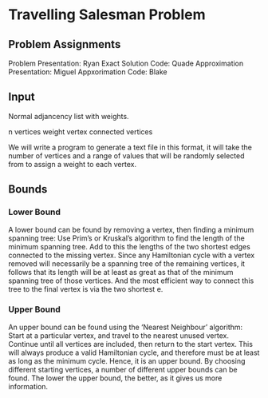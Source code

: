 # Travelling Salesman Problem

## Problem Assignments
Problem Presentation: Ryan
Exact Solution Code: Quade
Approximation Presentation: Miguel
Appxorimation Code: Blake

## Input
Normal adjancency list with weights.

n vertices
weight vertex connected vertices

We will write a program to generate a text file in this format, it will take the number of vertices and a range of values that will be randomly selected from to assign a weight to each vertex.

## Bounds
### Lower Bound
A lower bound can be found by removing a vertex, then finding a minimum spanning tree: Use Prim’s or Kruskal’s algorithm to find the length of the minimum spanning tree. Add to this the lengths of the two shortest edges connected to the missing vertex. Since any Hamiltonian cycle with a vertex removed will necessarily be a spanning tree of the remaining vertices, it follows that its length will be at least as great as that of the minimum spanning tree of those vertices. And the most efficient way to connect this tree to the final vertex is via the two shortest e.

### Upper Bound
An upper bound can be found using the ‘Nearest Neighbour’ algorithm: Start at a particular vertex, and travel to the nearest unused vertex. Continue until all vertices are included, then return to the start vertex. This will always produce a valid Hamiltonian cycle, and therefore must be at least as long as the minimum cycle. Hence, it is an upper bound. By choosing different starting vertices, a number of different upper bounds can be found. The lower the upper bound, the better, as it gives us more information.
